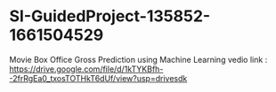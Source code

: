 # SI-GuidedProject-135852-1661504529
Movie Box Office Gross Prediction using Machine Learning
vedio link : https://drive.google.com/file/d/1kTYKBfh--2frRgEa0_txosTOTHkT6dUf/view?usp=drivesdk
